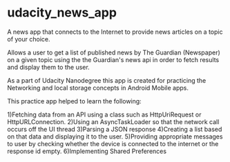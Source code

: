 # udacity_news_app
A news app that connects to the Internet to provide news articles on a topic of your choice.

Allows a user to get a list of published news by The Guardian (Newspaper) on a given topic using the the Guardian's news api in order to 
fetch results and display them to the user.

As a part of Udacity Nanodegree this app is created for practicing the Networking and local storage concepts in Android Mobile apps.

This practice app helped to learn the following:

1)Fetching data from an API using a class such as HttpUriRequest or HttpURLConnection.
2)Using an AsyncTaskLoader so that the network call occurs off the UI thread
3)Parsing a JSON response
4)Creating a list based on that data and displaying it to the user.
5)Providing appropriate messages to user by checking whether the device is connected to the internet or the response id empty.
6)Implementing Shared Preferences